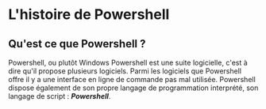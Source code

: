 # L'histoire de Powershell

## Qu'est ce que Powershell ?

  Powershell, ou plutôt Windows Powershell est une suite logicielle, c'est à dire qu'il propose plusieurs logiciels. Parmi les logiciels que Powershell offre il y a une interface en ligne de commande pas mal utilisée. Powershell dispose également de son propre langage de programmation interprété, son langage de script : ***Powershell***.
